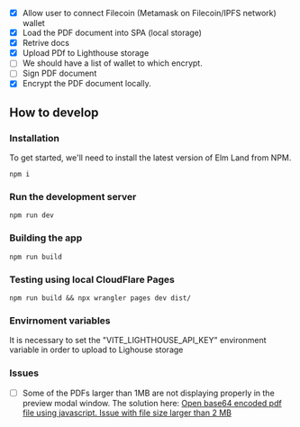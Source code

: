 * [x] Allow user to connect Filecoin (Metamask on Filecoin/IPFS network) wallet
* [x] Load the PDF document into SPA (local storage)
* [x] Retrive docs
* [x] Upload PDf to Lighthouse storage
* [ ] We should have a list of wallet to which encrypt.
* [ ] Sign PDF document
* [x] Encrypt the PDF document locally.

## How to develop

### Installation

To get started, we'll need to install the latest version of Elm Land from NPM.

```
npm i
```

### Run the development server

```
npm run dev
```

### Building the app

```
npm run build
```

### Testing using local CloudFlare Pages

```
npm run build && npx wrangler pages dev dist/
```

### Envirnoment variables

It is necessary to set the "VITE_LIGHTHOUSE_API_KEY" environment variable in order to upload to Lighouse storage



### Issues

* [ ] Some of the PDFs larger than 1MB are not displaying properly in the preview modal window. 
  The solution here: [Open base64 encoded pdf file using javascript. Issue with file size larger than 2 MB](https://stackoverflow.com/questions/16245767/creating-a-blob-from-a-base64-string-in-javascript)
